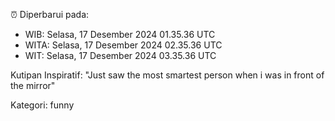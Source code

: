 ⏰ Diperbarui pada:
- WIB: Selasa, 17 Desember 2024 01.35.36 UTC
- WITA: Selasa, 17 Desember 2024 02.35.36 UTC
- WIT: Selasa, 17 Desember 2024 03.35.36 UTC

Kutipan Inspiratif:
"Just saw the most smartest person when i was in front of the mirror"


Kategori: funny


